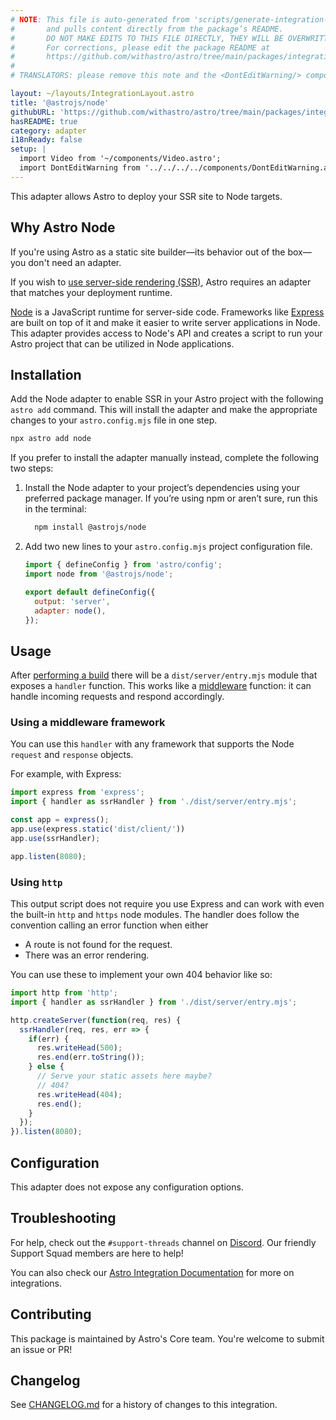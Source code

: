```yaml
---
# NOTE: This file is auto-generated from 'scripts/generate-integration-pages.ts'
#       and pulls content directly from the package’s README.
#       DO NOT MAKE EDITS TO THIS FILE DIRECTLY, THEY WILL BE OVERWRITTEN!
#       For corrections, please edit the package README at
#       https://github.com/withastro/astro/tree/main/packages/integrations/node/
#
# TRANSLATORS: please remove this note and the <DontEditWarning/> component.

layout: ~/layouts/IntegrationLayout.astro
title: '@astrojs/node'
githubURL: 'https://github.com/withastro/astro/tree/main/packages/integrations/node/'
hasREADME: true
category: adapter
i18nReady: false
setup: |
  import Video from '~/components/Video.astro';
  import DontEditWarning from '../../../../components/DontEditWarning.astro';
---
```


<DontEditWarning/>

This adapter allows Astro to deploy your SSR site to Node targets.

## Why Astro Node

If you're using Astro as a static site builder—its behavior out of the box—you don't need an adapter.

If you wish to [use server-side rendering (SSR)](/en/guides/server-side-rendering/), Astro requires an adapter that matches your deployment runtime.

[Node](https://nodejs.org/en/) is a JavaScript runtime for server-side code. Frameworks like [Express](https://expressjs.com/) are built on top of it and make it easier to write server applications in Node. This adapter provides access to Node's API and creates a script to run your Astro project that can be utilized in Node applications.

## Installation

Add the Node adapter to enable SSR in your Astro project with the following `astro add` command. This will install the adapter and make the appropriate changes to your `astro.config.mjs` file in one step.

```bash
npx astro add node
```

If you prefer to install the adapter manually instead, complete the following two steps:

1.  Install the Node adapter to your project’s dependencies using your preferred package manager. If you’re using npm or aren’t sure, run this in the terminal:

    ```bash
      npm install @astrojs/node
    ```

2.  Add two new lines to your `astro.config.mjs` project configuration file.

    ```js title="astro.config.mjs" ins={2, 5-6}
    import { defineConfig } from 'astro/config';
    import node from '@astrojs/node';

    export default defineConfig({
      output: 'server',
      adapter: node(),
    });
    ```

## Usage

After [performing a build](/en/guides/deploy/) there will be a `dist/server/entry.mjs` module that exposes a `handler` function. This works like a [middleware](https://expressjs.com/en/guide/using-middleware.html) function: it can handle incoming requests and respond accordingly.

### Using a middleware framework

You can use this `handler` with any framework that supports the Node `request` and `response` objects.

For example, with Express:

```js
import express from 'express';
import { handler as ssrHandler } from './dist/server/entry.mjs';

const app = express();
app.use(express.static('dist/client/'))
app.use(ssrHandler);

app.listen(8080);
```

### Using `http`

This output script does not require you use Express and can work with even the built-in `http` and `https` node modules. The handler does follow the convention calling an error function when either

*   A route is not found for the request.
*   There was an error rendering.

You can use these to implement your own 404 behavior like so:

```js
import http from 'http';
import { handler as ssrHandler } from './dist/server/entry.mjs';

http.createServer(function(req, res) {
  ssrHandler(req, res, err => {
    if(err) {
      res.writeHead(500);
      res.end(err.toString());
    } else {
      // Serve your static assets here maybe?
      // 404?
      res.writeHead(404);
      res.end();
    }
  });
}).listen(8080);
```

## Configuration

This adapter does not expose any configuration options.

## Troubleshooting

For help, check out the `#support-threads` channel on [Discord](https://astro.build/chat). Our friendly Support Squad members are here to help!

You can also check our [Astro Integration Documentation][astro-integration] for more on integrations.

## Contributing

This package is maintained by Astro's Core team. You're welcome to submit an issue or PR!

## Changelog

See [CHANGELOG.md](https://github.com/withastro/astro/tree/main/packages/integrations/node/CHANGELOG.md) for a history of changes to this integration.

[astro-integration]: /en/guides/integrations-guide/
